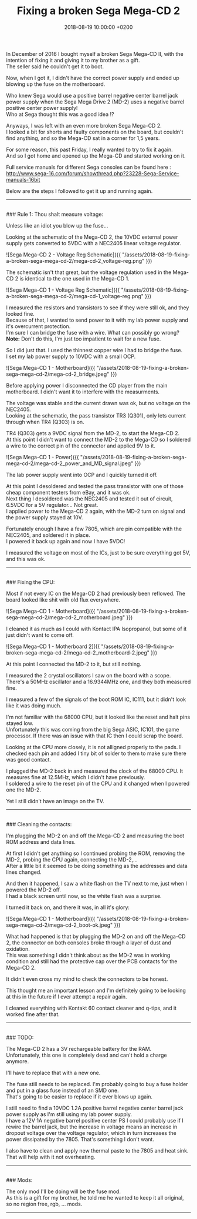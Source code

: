 ﻿---
layout: post
title:  "Fixing a broken Sega Mega-CD 2"
date:   2018-08-19 10:00:00 +0200
categories: [electronics, repair, Sega]
---
In December of 2016 I bought myself a broken Sega Mega-CD II, with the intention of fixing it and giving it to my brother as a gift.<br/>
The seller said he couldn't get it to boot.

Now, when I got it, I didn't have the correct power supply and ended up blowing up the fuse on the motherboard.

Who knew Sega would use a positive barrel negative center barrel jack power supply when the Sega Mega Drive 2 (MD-2) uses a negative barrel positive center power supply!<br/>
Who at Sega thought this was a good idea !?


Anyways, I was left with an even more broken Sega Mega-CD 2.<br/>
I looked a bit for shorts and faulty components on the board, but couldn't find anything, and so the Mega-CD sat in a corner for 1,5 years.


For some reason, this past Friday, I really wanted to try to fix it again.<br/>
And so I got home and opened up the Mega-CD and started working on it.


Full service manuals for different Sega consoles can be found here : http://www.sega-16.com/forum/showthread.php?23228-Sega-Service-manuals-16bit


Below are the steps I followed to get it up and running again.

****************
<br/>
### Rule 1: Thou shalt measure voltage:

Unless like an idiot you blow up the fuse...

Looking at the schematic of the Mega-CD 2, the 10VDC external power supply gets converted to 5VDC with a NEC2405 linear voltage regulator.

![Sega Mega-CD 2 - Voltage Reg Schematic]({{ "/assets/2018-08-19-fixing-a-broken-sega-mega-cd-2/mega-cd-2_voltage-reg.png" }})

The schematic isn't that great, but the voltage regulation used in the Mega-CD 2 is identical to the one used in the Mega-CD 1.

![Sega Mega-CD 1 - Voltage Reg Schematic]({{ "/assets/2018-08-19-fixing-a-broken-sega-mega-cd-2/mega-cd-1_voltage-reg.png" }})

I measured the resistors and transistors to see if they were still ok, and they looked fine.<br/>
Because of that, I wanted to send power to it with my lab power supply and it's overcurrent protection.<br/>
I'm sure I can bridge the fuse with a wire. What can possibly go wrong? <br/>
<b>Note:</b> Don't do this, I'm just too impatient to wait for a new fuse.

So I did just that. I used the thinnest copper wire I had to bridge the fuse.<br/>
I set my lab power supply to 10VDC with a small OCP.

![Sega Mega-CD 1 - Motherboard]({{ "/assets/2018-08-19-fixing-a-broken-sega-mega-cd-2/mega-cd-2_bridge.jpeg" }})

Before applying power I disconnected the CD player from the main motherboard. I didn't want it to interfere with the measurments.

The voltage was stable and the current drawn was ok, but no voltage on the NEC2405.<br/>
Looking at the schematic, the pass transistor TR3 (Q301), only lets current through when TR4 (Q303) is on.

TR4 (Q303) gets a 9VDC signal from the MD-2, to start the Mega-CD 2.<br/>
At this point I didn't want to connect the MD-2 to the Mega-CD so I soldered a wire to the correct pin of the connector and applied 9V to it.

![Sega Mega-CD 1 - Power]({{ "/assets/2018-08-19-fixing-a-broken-sega-mega-cd-2/mega-cd-2_power_and_MD_signal.jpeg" }})

The lab power supply went into OCP and I quickly turned it off.

At this point I desoldered and tested the pass transistor with one of those cheap component testers from eBay, and it was ok.<br/>
Next thing I desoldered was the NEC2405 and tested it out of circuit, 6.5VDC for a 5V regulator... Not great.<br/>
I applied power to the Mega-CD 2 again, with the MD-2 turn on signal and the power supply stayed at 10V.<br/>

Fortunately enough I have a few 7805, which are pin compatible with the NEC2405, and soldered it in place.<br/>
I powered it back up again and now I have 5VDC!

I measured the voltage on most of the ICs, just to be sure everything got 5V, and this was ok.

***************************
<br/>
### Fixing the CPU:

Most if not every IC on the Mega-CD 2 had previously been reflowed. The board looked like shit with old flux everywhere.

![Sega Mega-CD 1 - Motherboard]({{ "/assets/2018-08-19-fixing-a-broken-sega-mega-cd-2/mega-cd-2_motherboard.jpeg" }})

I cleaned it as much as I could with Kontact IPA Isopropanol, but some of it just didn't want to come off.

![Sega Mega-CD 1 - Motherboard 2]({{ "/assets/2018-08-19-fixing-a-broken-sega-mega-cd-2/mega-cd-2_motherboard-2.jpeg" }})

At this point I connected the MD-2 to it, but still nothing.

I measured the 2 crystal oscillators I saw on the board with a scope.<br/>
There's a 50MHz oscillator and a 16.9344MHz one, and they both measured fine.

I measured a few of the signals of the boot ROM IC, IC111, but it didn't look like it was doing much.

I'm not familiar with the 68000 CPU, but it looked like the reset and halt pins stayed low.<br/>
Unfortunately this was coming from the big Sega ASIC, IC101, the game processor. If there was an issue with that IC then I could scrap the board.

Looking at the CPU more closely, it is not alligned properly to the pads. I checked each pin and added I tiny bit of solder to them to make sure there was good contact.

I plugged the MD-2 back in and measured the clock of the 68000 CPU. It measures fine at 12.5MHz, which I didn't have previously.<br/>
I soldered a wire to the reset pin of the CPU and it changed when I powered one the MD-2.

Yet I still didn't have an image on the TV.

***************************
<br/>
### Cleaning the contacts:

I'm plugging the MD-2 on and off the Mega-CD 2 and measuring the boot ROM address and data lines.

At first I didn't get anything so I continued probing the ROM, removing the MD-2, probing the CPU again, connecting the MD-2,...<br/>
After a little bit it seemed to be doing something as the addresses and data lines changed.

And then it happened, I saw a white flash on the TV next to me, just when I powered the MD-2 off.<br/>
I had a black screen until now, so the white flash was a surprise.

I turned it back on, and there it was, in all it's glory:

![Sega Mega-CD 1 - Motherboard]({{ "/assets/2018-08-19-fixing-a-broken-sega-mega-cd-2/mega-cd-2_boot-ok.jpeg" }})

What had happened is that by plugging the MD-2 on and off the Mega-CD 2, the connector on both consoles broke through a layer of dust and oxidation.<br/>
This was something I didn't think about as the MD-2 was in working condition and still had the protective cap over the PCB contacts for the Mega-CD 2.

It didn't even cross my mind to check the connectors to be honest.

This thought me an important lesson and I'm definitely going to be looking at this in the future if I ever attempt a repair again.

I cleaned everything with Kontakt 60 contact cleaner and q-tips, and it worked fine after that.<br/>

******************************
<br/>
### TODO:

The Mega-CD 2 has a 3V rechargeable battery for the RAM.<br/>
Unfortunately, this one is completely dead and can't hold a charge anymore.

I'll have to replace that with a new one.


The fuse still needs to be replaced. I'm probably going to buy a fuse holder and put in a glass fuse instead of an SMD one.<br/>
That's going to be easier to replace if it ever blows up again.

I still need to find a 10VDC 1.2A positive barrel negative center barrel jack power supply as I'm still using my lab power supply.<br/>
I have a 12V 1A negative barrel positive center PS I could probably use if I rewire the barrel jack, but the increase in voltage means an increase in dropout voltage over the voltage regulator, which in turn increases the power dissipated by the 7805. That's something I don't want.

I also have to clean and apply new thermal paste to the 7805 and heat sink. That will help with it not overheating.

******************************
<br/>
### Mods:

The only mod I'll be doing will be the fuse mod.<br/>
As this is a gift for my brother, he told me he wanted to keep it all original, so no region free, rgb, ... mods.

******************************